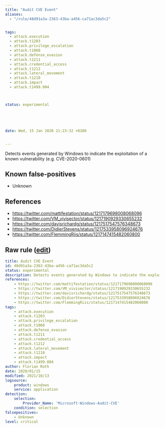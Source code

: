 ```yaml
---
title: "Audit CVE Event"
aliases:
  - "/rule/48d91a3a-2363-43ba-a456-ca71ac3da5c2"


tags:
  - attack.execution
  - attack.t1203
  - attack.privilege_escalation
  - attack.t1068
  - attack.defense_evasion
  - attack.t1211
  - attack.credential_access
  - attack.t1212
  - attack.lateral_movement
  - attack.t1210
  - attack.impact
  - attack.t1499.004



status: experimental





date: Wed, 15 Jan 2020 21:23:32 +0100


---
```


Detects events generated by Windows to indicate the exploitation of a known vulnerability (e.g. CVE-2020-0601)

<!--more-->


## Known false-positives

* Unknown



## References

* https://twitter.com/mattifestation/status/1217179698008068096
* https://twitter.com/VM_vivisector/status/1217190929330655232
* https://twitter.com/davisrichardg/status/1217517547576348673
* https://twitter.com/DidierStevens/status/1217533958096924676
* https://twitter.com/FlemmingRiis/status/1217147415482060800


## Raw rule ([edit](https://github.com/SigmaHQ/sigma/edit/master/rules/windows/builtin/application/win_audit_cve.yml))
```yaml
title: Audit CVE Event
id: 48d91a3a-2363-43ba-a456-ca71ac3da5c2
status: experimental
description: Detects events generated by Windows to indicate the exploitation of a known vulnerability (e.g. CVE-2020-0601)
references:
    - https://twitter.com/mattifestation/status/1217179698008068096
    - https://twitter.com/VM_vivisector/status/1217190929330655232
    - https://twitter.com/davisrichardg/status/1217517547576348673
    - https://twitter.com/DidierStevens/status/1217533958096924676
    - https://twitter.com/FlemmingRiis/status/1217147415482060800
tags:
    - attack.execution
    - attack.t1203
    - attack.privilege_escalation
    - attack.t1068
    - attack.defense_evasion
    - attack.t1211
    - attack.credential_access
    - attack.t1212
    - attack.lateral_movement
    - attack.t1210
    - attack.impact
    - attack.t1499.004
author: Florian Roth
date: 2020/01/15
modified: 2021/10/13
logsource:
    product: windows
    service: application
detection:
    selection:
        Provider_Name: 'Microsoft-Windows-Audit-CVE'
    condition: selection
falsepositives:
    - Unknown
level: critical


```
